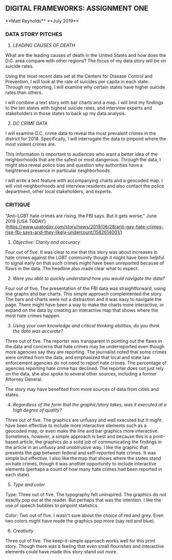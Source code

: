 <h2>DIGITAL FRAMEWORKS: ASSIGNMENT ONE</h2>
**Matt Reynolds**
**July 2019**

<h3>DATA STORY PITCHES</h3>

1. *LEADING CAUSES OF DEATH* 

What are the leading causes of death in the United States and how does the D.C. area compare with other regions? The focus of my data story will be on suicide rates. 

Using the most recent data set at the Centers for Disease Control and Prevention, I will look at the rate of suicides per capita in each state. Through my reporting, I will examine why certain states have higher suicide rates than others. 

I will combine a text story with bar charts and a map. I will limit my findings to the ten states with highest suicide rates, and interview experts and stakeholders in those states to back up my data analysis. 

2. *DC CRIME DATA* 

I will examine D.C. crime data to reveal the most prevalent crimes in the district for 2018. Specifically, I will interrogate the data to pinpoint where the most violent crimes are. 

This information is important to audiences who want a better idea of the neighborhoods that are the safest or most dangerous. Through the data, I might also reveal police bias and question why authorities have a  heightened presence in particular neighborhoods.

I will write a text feature with accompanying charts and a geocoded map. I will visit  neighborhoods and interview residents and also contact the police department, other local stakeholders, and experts. 

<h3>CRITIQUE</h3> 

"Anti-LGBT hate crimes are rising, the FBI says. But it gets worse," June 2019 [USA TODAY] (https://www.usatoday.com/story/news/2019/06/28/anti-gay-hate-crimes-rise-fbi-says-and-they-likely-undercount/1582614001/)

1. *Objective: Clarity and accuracy*

Four out of five.  It was clear to me that this story was about increases in hate crimes against the LGBT community though it might have been helpful to signal early on that such crimes might have been unreported because of flaws in the data. The headline also made clear what to expect.

2. *Were you able to quickly understand how you would navigate the data?*

Four out of five. The presentation of the FBI data was straightforward, using line graphs and bar charts. This simple approach complemented the story. The bars and charts were not a distraction and it was easy to navigate the page. There might have been a way to make the charts more interactive, or expand on the data by creating an interactive map that shows where the most hate crimes happen.

3. *Using your own knowledge and critical thinking abilities, do you think the data was accurate?*

Three out of five. The reporter was transparent in pointing out the flaws in the data and concerns that hate crimes may be underreported even though more agencies say they are reporting. The journalist noted that some crimes were omitted from the data, and emphasized that local and state law enforcement agencies do not need to report hate crimes. The percentage of agencies reporting hate crime has declined. The reporter does not just rely on the data, she also spoke to several other sources, including a former Attorney General.

The story may have benefited from more sources of data from cities and states. 

4. *Regardless of the form that the graphic/story takes, was it executed at a high degree of quality?* 

Three out of five. The graphics are unfussy and well executed but it might have been effective to include more interactive elements such as a geocoded map, or even make the line and bar graphics more interactive. Sometimes, however, a simple approach is best and because this is a print-based article, the graphics do a solid job of communicating the findings in the article in an unfussy and unobtrusive way. I like the graphic that presents the gap between federal and self-reported hate crimes. It was simple but effective. I also like the map that shows where the states stand on hate crimes, though it was another opportunity to include interactive elements (perhaps a count of how many hate crimes had been reported in each state).

5. *Type and color*

Type: Three out of five. The typography felt uninspired. The graphics do not exactly pop out at the reader. But perhaps that was the intention. I like the use of speech bubbles to pinpoint statistics. 

Color: Two out of five. I wasn't sure about the choice of red and grey. Even two colors might have made the graphics pop more (say red and blue).

6. *Creativity*

Three out of five. The keep-it-simple approach works well for this print story. Though there was a feeling that even small flourishes and interactive elements could have made this story stand out more.
